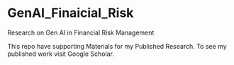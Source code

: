 # GenAI_Finaicial_Risk
Research on Gen AI in Financial Risk Management 

This repo have supporting Materials for my Published Research.
To see my published work visit Google Scholar.

